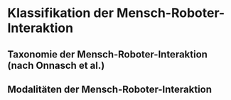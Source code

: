 # Klassifikation der Mensch-Roboter-Interaktion 
## Taxonomie der Mensch-Roboter-Interaktion (nach Onnasch et al.) 


## Modalitäten der Mensch-Roboter-Interaktion 
